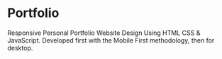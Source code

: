 # Portfolio
Responsive Personal Portfolio Website Design Using HTML CSS & JavaScript.
Developed first with the Mobile First methodology, then for desktop.
